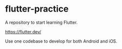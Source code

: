 # flutter-practice

A repository to start learning Flutter.

https://flutter.dev/

Use one codebase to develop for both Android and iOS.
